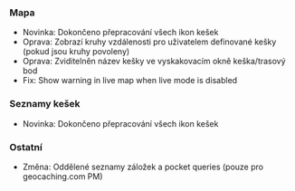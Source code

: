 ### Mapa
- Novinka: Dokončeno přepracování všech ikon kešek
- Oprava: Zobrazí kruhy vzdálenosti pro uživatelem definované kešky (pokud jsou kruhy povoleny)
- Oprava: Zviditelněn název kešky ve vyskakovacím okně keška/trasový bod
- Fix: Show warning in live map when live mode is disabled

### Seznamy kešek
- Novinka: Dokončeno přepracování všech ikon kešek

### Ostatní
- Změna: Oddělené seznamy záložek a pocket queries (pouze pro geocaching.com PM)
